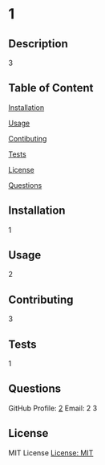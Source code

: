  # 1
   ## Description
   3
       
   ## Table of Content
   [Installation](#Installation)
   
   [Usage](#Usage)
   
   [Contibuting](#Contributing)
   
   [Tests](#Contributing)
   
   [License](#License)
   
   [Questions](#Questions)
   
   ## Installation
   1
   
   ## Usage
   2
   
        
   ## Contributing
       
   3
   
   ## Tests
   1
   
       
   ## Questions
   GitHub Profile: [2](https://github.com/2)
   Email: 2
   3 

   ## License
   MIT License [License: MIT](https://img.shields.io/badge/License-MIT-yellow.svg)